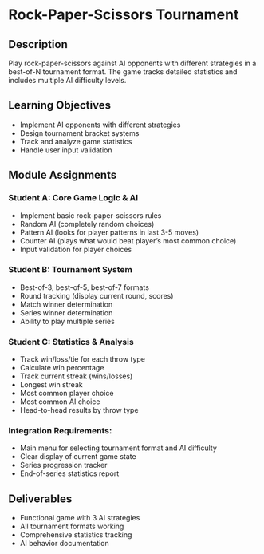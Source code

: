 # Rock-Paper-Scissors Tournament
## Description
Play rock-paper-scissors against AI opponents with different strategies in a best-of-N tournament format. The game
tracks detailed statistics and includes multiple AI difficulty levels.

## Learning Objectives
- Implement AI opponents with different strategies
- Design tournament bracket systems
- Track and analyze game statistics
- Handle user input validation

## Module Assignments
### Student A: Core Game Logic & AI
- Implement basic rock-paper-scissors rules
- Random AI (completely random choices)
- Pattern AI (looks for player patterns in last 3-5 moves)
- Counter AI (plays what would beat player’s most common choice)
- Input validation for player choices

### Student B: Tournament System
- Best-of-3, best-of-5, best-of-7 formats
- Round tracking (display current round, scores)
- Match winner determination
- Series winner determination
- Ability to play multiple series

### Student C: Statistics & Analysis
- Track win/loss/tie for each throw type
- Calculate win percentage
- Track current streak (wins/losses)
- Longest win streak
- Most common player choice
- Most common AI choice
- Head-to-head results by throw type

### Integration Requirements:
- Main menu for selecting tournament format and AI difficulty
- Clear display of current game state
- Series progression tracker
- End-of-series statistics report

## Deliverables
- Functional game with 3 AI strategies
- All tournament formats working
- Comprehensive statistics tracking
- AI behavior documentation